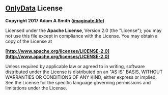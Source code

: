 ## [OnlyData](http://onlydata.tech) License

**Copyright 2017 Adam A Smith ([imaginate.life](http://imaginate.life))**

Licensed under the **Apache License**, Version 2.0 (the "License");
you may not use this file except in compliance with the License.
You may obtain a copy of the License at

**[http://www.apache.org/licenses/LICENSE-2.0](http://www.apache.org/licenses/LICENSE-2.0)**

Unless required by applicable law or agreed to in writing, software
distributed under the License is distributed on an "AS IS" BASIS,
WITHOUT WARRANTIES OR CONDITIONS OF ANY KIND, either express or implied.
See the License for the specific language governing permissions and
limitations under the License.
